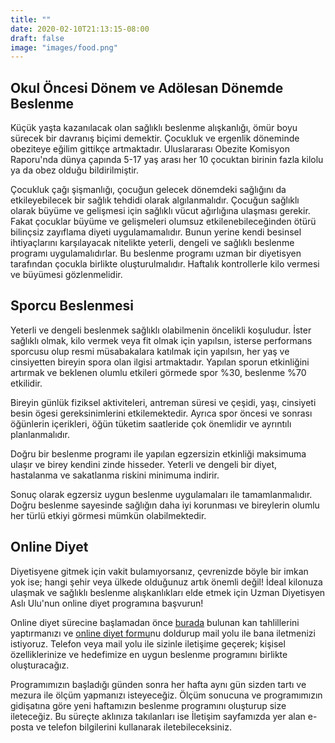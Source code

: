 ```yaml
---
title: ""
date: 2020-02-10T21:13:15-08:00
draft: false
image: "images/food.png"
---
```


## Okul Öncesi Dönem ve Adölesan Dönemde Beslenme
Küçük yaşta kazanılacak olan sağlıklı beslenme alışkanlığı, ömür boyu sürecek bir davranış biçimi demektir. Çocukluk ve ergenlik döneminde obeziteye eğilim gittikçe artmaktadır. Uluslararası Obezite Komisyon Raporu'nda dünya çapında 5-17 yaş arası her 10 çocuktan birinin fazla kilolu ya da obez olduğu bildirilmiştir.

Çocukluk çağı şişmanlığı, çocuğun gelecek dönemdeki sağlığını da etkileyebilecek bir sağlık tehdidi olarak algılanmalıdır. Çocuğun sağlıklı olarak büyüme ve gelişmesi için sağlıklı vücut ağırlığına ulaşması gerekir. Fakat çocuklar büyüme ve gelişmeleri olumsuz etkilenebileceğinden ötürü bilinçsiz zayıflama diyeti uygulamamalıdır. Bunun yerine kendi besinsel ihtiyaçlarını karşılayacak nitelikte yeterli, dengeli ve sağlıklı beslenme programı uygulamalıdırlar. Bu beslenme programı uzman bir diyetisyen tarafından çocukla birlikte oluşturulmalıdır. Haftalık kontrollerle kilo vermesi ve büyümesi gözlenmelidir. 

## Sporcu Beslenmesi
Yeterli ve dengeli beslenmek sağlıklı olabilmenin öncelikli koşuludur. İster sağlıklı olmak, kilo vermek veya fit olmak için yapılsın, isterse performans sporcusu olup resmi müsabakalara katılmak için yapılsın, her yaş ve cinsiyetten bireyin spora olan ilgisi artmaktadır. Yapılan sporun etkinliğini artırmak ve beklenen olumlu etkileri görmede spor %30, beslenme %70 etkilidir. 

Bireyin günlük fiziksel aktiviteleri, antreman süresi ve çeşidi, yaşı, cinsiyeti besin ögesi gereksinimlerini etkilemektedir. Ayrıca spor öncesi ve sonrası öğünlerin içerikleri, öğün tüketim saatleride çok önemlidir ve ayrıntılı planlanmalıdır.

Doğru bir beslenme programı ile yapılan egzersizin etkinliği maksimuma ulaşır ve birey kendini zinde hisseder. Yeterli ve dengeli bir diyet, hastalanma ve sakatlanma riskini minimuma indirir.

Sonuç olarak egzersiz uygun beslenme uygulamaları ile tamamlanmalıdır. Doğru beslenme sayesinde sağlığın daha iyi korunması ve bireylerin olumlu her türlü etkiyi görmesi mümkün olabilmektedir.

## Online Diyet
Diyetisyene gitmek için vakit bulamıyorsanız, çevrenizde böyle bir imkan yok ise; hangi şehir veya ülkede olduğunuz artık önemli değil! İdeal kilonuza ulaşmak ve sağlıklı beslenme alışkanlıkları elde etmek için Uzman Diyetisyen Aslı Ulu'nun online diyet programına başvurun!

Online diyet sürecine başlamadan önce [burada](https://drive.google.com/file/d/1WGJGJ4IJoM0MTXuvMgjc6liETUrevXwf/view?usp=sharing) bulunan kan tahlillerini yaptırmanızı ve [online diyet formu](https://drive.google.com/file/d/1EjlrT9mBs-wCiBxyir0ua6bnO5VZvuXz/view?usp=sharing)nu doldurup mail yolu ile bana iletmenizi istiyoruz. Telefon veya mail yolu ile sizinle iletişime geçerek; kişisel özelliklerinize ve hedefimize en uygun beslenme programını birlikte oluşturacağız.

Programımızın başladığı günden sonra her hafta aynı gün sizden tartı ve mezura ile ölçüm yapmanızı isteyeceğiz. Ölçüm sonucuna ve programımızın gidişatına göre yeni haftamızın beslenme programını oluşturup size ileteceğiz. Bu süreçte aklınıza takılanları ise İletişim sayfamızda yer alan e-posta ve telefon bilgilerini kullanarak iletebileceksiniz.
